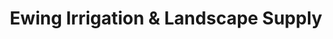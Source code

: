 ---
title: "Ewing Irrigation & Landscape Supply"
url: /covington/ewing-irrigation-and-landscape-supply/
shop: groundskeeping
---